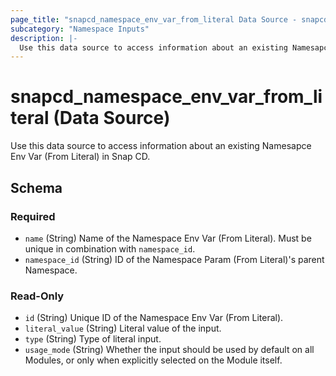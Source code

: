```yaml
---
page_title: "snapcd_namespace_env_var_from_literal Data Source - snapcd"
subcategory: "Namespace Inputs"
description: |-
  Use this data source to access information about an existing Namesapce Env Var (From Literal) in Snap CD.
---
```


# snapcd_namespace_env_var_from_literal (Data Source)

Use this data source to access information about an existing Namesapce Env Var (From Literal) in Snap CD.




<!-- schema generated by tfplugindocs -->
## Schema

### Required

- `name` (String) Name of the Namespace Env Var (From Literal).  Must be unique in combination with `namespace_id`.
- `namespace_id` (String) ID of the Namespace Param (From Literal)'s parent Namespace.

### Read-Only

- `id` (String) Unique ID of the Namespace Env Var (From Literal).
- `literal_value` (String) Literal value of the input.
- `type` (String) Type of literal input.
- `usage_mode` (String) Whether the input should be used by default on all Modules, or only when explicitly selected on the Module itself.
